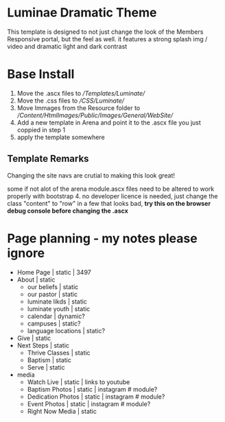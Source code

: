 <h1>Luminae Dramatic Theme</h1>
<p>This template is designed to not just change the look of the Members Responsive portal, but the feel as well. it features a strong splash img / video and dramatic light and dark contrast</p>
<h1>Base Install</h1>
<ol>
    <li>Move the .ascx files to <i>/Templates/Luminate/</i></li>
    <li>Move the .css files to <i>/CSS/Luminate/</i></li>
    <li>Move Immages from the Resource folder to <i>/Content/HtmlImages/Public/Images/General/WebSite/</i></li>
    <li>Add a new template in Arena and point it to the .ascx file you just coppied in step 1</li>
    <li>apply the template somewhere</li>
</ol>
<h2>Template Remarks</h2>
<p>Changing the site navs are crutial to making this look great!</p>
<p>some if not alot of the arena module.ascx files need to be altered to work properly with bootstrap 4. no developer licence is needed, just change the class "content" to "row" in a few that looks bad, <b>try this on the browser debug console before changing the .ascx</b></p>

<h1>Page planning - my notes please ignore</h1>
<ul>
    <li>Home Page | static | 3497</li>
    <li>About | static
        <ul>
            <li>our beliefs | static</li>
            <li>our pastor | static</li>
            <li>luminate likds | static</li>
            <li>luminate youth | static</li>
            <li>calendar | dynamic?</li>
            <li>campuses | static?</li>
            <li>language locations | static?</li>
    </ul></li>
    <li>Give | static</li>
    <li>Next Steps | static
        <ul>
            <li>Thrive Classes | static</li>
            <li>Baptism | static</li>
            <li>Serve | static</li>
        </ul>
    </li>
    <li>media
        <ul>
            <li>Watch Live | static | links to youtube</li>
            <li>Baptism Photos | static | instagram # module?</li>
            <li>Dedication Photos | static | instagram # module?</li>
            <li>Event Photos | static | instagram # module?</li>
            <li>Right Now Media | static</li>
        </ul>
    </li>
</ul>
